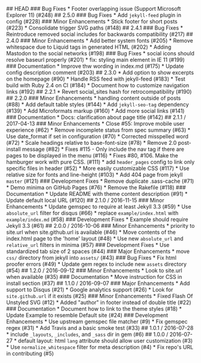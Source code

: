 <attachment contenteditable="false" data-atts="%5B%5D" data-aid=".atts-c4c4f44e-4f0f-40ae-8f11-605e7b47cafc"></attachment><p>## HEAD ### Bug Fixes * Footer overlapping issue (Support Microsoft Explorer 11) (#248) ## 2.5.0 ### Bug Fixes * Add `jekyll-feed` plugin in config (#228) ### Minor Enhancements * Stick footer for short posts (#223) * Consolidate trigger SVG paths (#148) ## 2.4.1 ### Bug Fixes * Reintroduce removed social includes for backwards compatibility (#217) ## 2.4.0 ### Minor Enhancements * Add better system fonts (#205) * Remove whitespace due to Liquid tags in generated HTML (#202) * Adding Mastodon to the social networks (#198) ### Bug Fixes * social icons should resolve baseurl properly (#201) * fix: styling main element in IE 11 (#199) ### Documentation * Improve thw wording in index.md (#175) * Update config description comment (#203) ## 2.3.0 * Add option to show excerpts on the homepage (#90) * Handle RSS feed with jekyll-feed (#183) * Test build with Ruby 2.4 on CI (#184) * Document how to customize navigation links (#192) ## 2.2.1 * Revert social_sites hash for retrocompatibility (#190) ## 2.2.0 ### Minor Enhancements * handling content outside of posts (#88) * Add default table styles (#144) * Add `jekyll-seo-tag` dependency (#139) * Add Microformats markup (#160) * Add more social links (#141) ### Documentation * Docs: clarification about page title (#142) ## 2.1.1 / 2017-04-13 ### Minor Enhancements * Close #55: Improve mobile user experience (#62) * Remove incomplete status from spec summary (#63) * Use date_format if set in configuration (#70) * Corrected misspelled word (#72) * Scale headings relative to base-font-size (#78) * Remove 2.0 post-install message (#82) * Fixes #115 - Only include the nav tag if there are pages to be displayed in the menu (#116) * Fixes #80, #106. Make the hamburger work with pure CSS. (#111) * add `header_pages` config to link only specific files in header (#52) * More easily customizable CSS (#117) * Use relative size for fonts and line-height (#103) * Add 404 page from jekyll `master` (#121) ### Development Fixes * Remove duplicate .sass-cache (#71) * Demo minima on GitHub Pages (#76) * Remove the Rakefile (#118) ### Documentation * Update README with theme content description (#91) * Update default local URL (#120) ## 2.1.0 / 2016-11-15 ### Minor Enhancements * Update gemspec to require at least Jekyll 3.3 (#59) * Use `absolute_url` filter for disqus (#66) * replace `example/index.html` with `example/index.md` (#58) ### Development Fixes * Example should require Jekyll 3.3 (#61) ## 2.0.0 / 2016-10-06 ### Minor Enhancements * priority to site.url when site.github.url is available (#46) * Move contents of the index.html page to the 'home' layout (#48) * Use new `absolute_url` and `relative_url` filters in minima (#57) ### Development Fixes * Use standardized tab size of 2 spaces (#44) ### Major Enhancements * move `css/` directory from jekyll into `assets/` (#43) ### Bug Fixes * Fix html proofer errors (#49) * Update gem regex to include new `assets` directory (#54) ## 1.2.0 / 2016-09-12 ### Minor Enhancements * Look to site.url when available (#35) ### Documentation * Move instruction for CSS in install section (#37) ## 1.1.0 / 2016-09-07 ### Major Enhancements * Add support to Disqus (#21) * Google analytics support (#26) * Look for `site.github.url` if it exists (#25) ### Minor Enhancements * Fixed Flash Of Unstyled SVG (#12) * Added "author" in footer instead of double title (#22) ### Documentation * Document how to link to the theme styles (#18) * Update Example to resemble Default site (#24) ### Development Enhancements * Use upstream gemspec file matcher (#9) * Fix gemspec regex (#31) * Add Travis and a basic smoke test (#33) ## 1.0.1 / 2016-07-28 * include `_layouts`, `_includes`, and `_sass` dir in gem (#6) ## 1.0.0 / 2016-07-27 * default layout: html `lang` attribute should allow user customization (#3) * Use `normalize_whitespace` filter for meta description (#4) * Fix repo's URL in contributing (#5)</p><p><br></p>